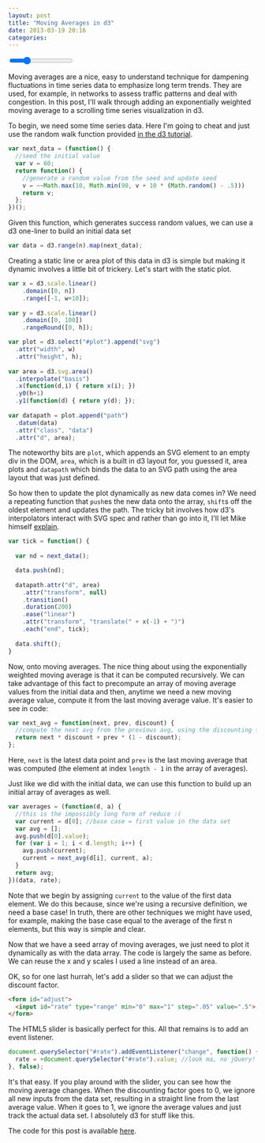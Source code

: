 ```yaml
---
layout: post
title: "Moving Averages in d3"
date: 2013-03-19 20:16
categories: 
---
```

<div id="plot"></div>
<form id="adjust">
  <input id="rate" type="range" min="0" max="1" step=".05" value=".25">
</form>
<script src="http://d3js.org/d3.v3.min.js"></script>
<script type="text/javascript">

var n = 100; //number of data elements
var w = 800; var h = 100; //plot size
var rate = .25; //discounting factor

document.querySelector("#rate").addEventListener("change", function() {
  rate = +document.querySelector("#rate").value; //look ma, no jQuery!
}, false);

var next_data = (function() {
  //generate a random value from a previous value
  var v = 70;
  return function() {
    v = ~~Math.max(10, Math.min(90, v + 10 * (Math.random() - .5)))
    return v;
  };
})();

var data = d3.range(n).map(next_data);

var next_avg = function(next, prev, discount) {
  //compute the next avg from the previous avg, using the discounting factor
  return next * discount + prev * (1 - discount);
};

var averages = (function(d, a) {
  var current = d[0];
  var avg = []; 
  avg.push(d[0].value);
  for (var i = 1; i < d.length; i++) {
    avg.push(current);
    current = next_avg(d[i], current, a);
  }
  return avg;
})(data, rate);

var x = d3.scale.linear()
    .domain([0, n])
    .range([-1, w+10]);
    
var y = d3.scale.linear()
    .domain([0, 100])
    .rangeRound([0, h]);

var plot = d3.select("#plot").append("svg")
  .attr("width", w)
  .attr("height", h);
 
var area = d3.svg.area()
  .interpolate("basis")
  .x(function(d,i) { return x(i); })
  .y0(h+1)
  .y1(function(d) { return y(d); });
  
var datapath = plot.append("path")
  .datum(data)
  .attr("class", "data")
  .attr("d", area);
  
var line = d3.svg.line()
  .interpolate("basis")
  .x(function(d,i) { return x(i); })
  .y(function(d,i) { return y(d); });

var avgpath = plot.append("path")
  .datum(averages)
  .attr("class", "average")
  .attr("d", line);

var tick = function() {
 
  var nd = next_data();
  var na = next_avg(nd, averages[averages.length - 1], rate);
  data.push(nd);
  averages.push(na);
 
  datapath.attr("d", area)
    .attr("transform", null)
    .transition()
    .duration(200)
    .ease("linear")
    .attr("transform", "translate(" + x(-1) + ")");
    
  avgpath.attr("d", line)
    .attr("transform", null)
    .transition()
    .duration(200)
    .ease("linear")
    .attr("transform", "translate(" + x(-1) + ")")
    .each("end", tick);
    
  data.shift();
  averages.shift();
}
  
tick();

</script>
Moving averages are a nice, easy to understand technique for dampening fluctuations in time series data to emphasize long term trends. They are used, for example, in networks to assess traffic patterns and deal with congestion. In this post, I'll walk through adding an exponentially weighted moving average to a scrolling time series visualization in d3.

To begin, we need some time series data. Here I'm going to cheat and just use the random walk function provided [in the d3 tutorial](http://mbostock.github.com/d3/tutorial/bar-2.html).

``` javascript
var next_data = (function() {
  //seed the initial value 
  var v = 60;
  return function() {
    //generate a random value from the seed and update seed
    v = ~~Math.max(10, Math.min(90, v + 10 * (Math.random() - .5)))
    return v;
  };
})();
```

Given this function, which generates success random values, we can use a d3 one-liner to build an initial data set

``` javascript
var data = d3.range(n).map(next_data);
```

Creating a static line or area plot of this data in d3 is simple but making it dynamic involves a little bit of trickery. Let's start with the static plot.

``` javascript
var x = d3.scale.linear()
    .domain([0, n])
    .range([-1, w+10]);
    
var y = d3.scale.linear()
    .domain([0, 100])
    .rangeRound([0, h]);

var plot = d3.select("#plot").append("svg")
  .attr("width", w)
  .attr("height", h);
 
var area = d3.svg.area()
  .interpolate("basis")
  .x(function(d,i) { return x(i); })
  .y0(h+1)
  .y1(function(d) { return y(d); });
  
var datapath = plot.append("path")
  .datum(data)
  .attr("class", "data")
  .attr("d", area);
```

The noteworthy bits are ```plot```, which appends an SVG element to an empty div in the DOM, ```area```, which is a built in d3 layout for, you guessed it, area plots and ```datapath``` which binds the data to an SVG path using the area layout that was just defined.

So how then to update the plot dynamically as new data comes in? We need a repeating function that ```push```es the new data onto the array, ```shift```s off the oldest element and updates the path. The tricky bit involves how d3's interpolators interact with SVG spec and rather than go into it, I'll let Mike himself [explain](http://bost.ocks.org/mike/path/). 

``` javascript
var tick = function() {
 
  var nd = next_data();

  data.push(nd);
 
  datapath.attr("d", area)
    .attr("transform", null)
    .transition()
    .duration(200)
    .ease("linear")
    .attr("transform", "translate(" + x(-1) + ")")
    .each("end", tick);
    
  data.shift();
}
```


Now, onto moving averages. The nice thing about using the exponentially weighted moving average is that it can be computed recursively. We can take advantage of this fact to precompute an array of moving average values from the initial data and then, anytime we need a new moving average value, compute it from the last moving average value. It's easier to see in code:

``` javascript
var next_avg = function(next, prev, discount) {
  //compute the next avg from the previous avg, using the discounting factor
  return next * discount + prev * (1 - discount);
};
```

Here, ```next``` is the latest data point and ```prev``` is the last moving average that was computed (the element at index ```length - 1``` in the array of averages).

Just like we did with the initial data, we can use this function to build up an initial array of averages as well.

``` javascript
var averages = (function(d, a) {
  //this is the impossibly long form of reduce :(
  var current = d[0]; //base case = first value in the data set
  var avg = []; 
  avg.push(d[0].value);
  for (var i = 1; i < d.length; i++) {
    avg.push(current);
    current = next_avg(d[i], current, a);
  }
  return avg;
})(data, rate);
```

Note that we begin by assigning ```current``` to the value of the first data element. We do this because, since we're using a recursive definition, we need a base case! In truth, there are other techniques we might have used, for example, making the base case equal to the average of the first n elements, but this way is simple and clear.

Now that we have a seed array of moving averages, we just need to plot it dynamically as with the data array. The code is largely the same as before. We can reuse the x and y scales I used a line instead of an area.

OK, so for one last hurrah, let's add a slider so that we can adjust the discount factor.

``` html
<form id="adjust">
  <input id="rate" type="range" min="0" max="1" step=".05" value=".5">
</form>
```

The HTML5 slider is basically perfect for this. All that remains is to add an event listener.

``` javascript
document.querySelector("#rate").addEventListener("change", function() {
  rate = +document.querySelector("#rate").value; //look ma, no jQuery!
}, false);
```

It's that easy. If you play around with the slider, you can see how the moving average changes. When the discounting factor goes to 0, we ignore all new inputs from the data set, resulting in a straight line from the last average value. When it goes to 1, we ignore the average values and just track the actual data set. I absolutely d3 for stuff like this.

The code for this post is available [here](https://gist.github.com/BenjaminMalley/5199759).